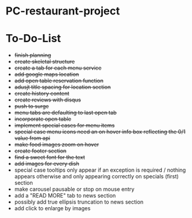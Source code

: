 # PC-restaurant-project

# To-Do-List 
* <del>finish planning</del>
* <del>create skeletal structure</del>
* <del>create a tab for each menu service</del>
* <del>add google maps location</del>
* <del>add open table reservation function</del>
* <del>adusjt title spacing for location section</del>
* <del>create history content</del>
* <del>create reviews with disqus</del>
* <del>push to surge<del>
* <del>menu tabs are defaulting to last open tab<del>
* <del>incorporate open table</del>
* <del>implement special cases for menu items<del>
* <del>special case menu icons need an on hover info box reflecting the 0/1 value from api<del>
* <del>make food images zoom on hover</del>
* <del>create footer section</del>
* <del>find a sweet font for the text</del>
* <del>add images for every dish</del>
* special case tooltips only appear if an exception is required / nothing appears otherwise and only appearing correctly on specials (first) section
* make carousel pausable or stop on mouse entry
* add a "READ MORE" tab to news section
* possibly add true ellipsis truncation to news section
* add click to enlarge by images
  

